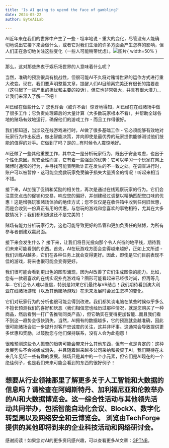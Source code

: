 ```yaml
---
title: 'Is AI going to upend the face of gambling?'
date: 2024-05-22
author: ByteAILab

---
```


AI近年来在我们的世界中产生了一些 - 坦率地说 - 重大的变化，尽管没有人能确切地说出它接下来会做什么，或者它对我们生活的许多方面会产生怎样的影响，但人们正在急切地关注这些变化（一些人可能稍带忧虑）。![图片](https://www.artificialintelligence-news.com/wp-content/uploads/sites/9/2024/05/artificial-intelligence-3382507_1920.jpg){ width=50% }

---
那么，这对那些热衷于娱乐场世界的人意味着什么呢？

当然，准确的预测很具有挑战性，但很可能AI不久将对赌博世界的运作方式进行重大改变。现在，我们要声明整篇文章，提醒人们AI目前离完美还有很长的路要走（这引起了一些严重的担忧和主要的投诉），但它也非常强大，并具有很大潜力...让我们来深入了解一下吧！

AI已经在做些什么？
您也许会（或许不会）惊讶地得知，AI已经在在线赌场中做了很多工作；它负责处理幕后的大量计算（大多数玩家根本不看），并帮助全球各地的赌场有效地运行，确保他们的游戏工作 - 而且工作得很好。

我们都知道，当涉及在线游戏进行时，AI做了很多基础工作 - 它必须能够有效地对玩家行为作出反应，做出智能决策，并向即使是最优秀的玩家提供能够测试他们技能的值得的对手。它做到了吗？是的...有时候令人震惊地好。

AI还做了一些其他重要工作，其中之一是分析玩家行为，既出于安全考虑，也出于个性化原因。就安全性而言，它有着一些强劲的优势：它可以学习一个玩家在网上赌博时通常的行为，并寻找可能表明欺诈正在发生的不一致之处。在调查进行时，账户可以被暂停 - 这可能会挽救玩家免受骗子损失大量资金的情况！听起来相当不错。

接下来，AI加强了促销和奖励的相关性，再次是通过在线观察玩家的行为。它们会注意您点击的促销和交易，响应您的偏好，并创建经过调整以精确匹配您口味的优惠！这是增强玩家赌场体验的绝佳方式；您不仅仅是在收件箱中收到任何旧优惠，而是会收到一份真正有用的优惠，与您玩的游戏和您喜欢的事物相符，尤其在大多数情况下；我们都知道这还不是完美的！

赌场有能力分析玩家行为，这也可能导致更好的监管和更加负责任的赌博，为所有参与者创建双赢局面。

接下来会发生什么？
接下来，让我们将目光投向那个令人兴奋的地平线，期待我们未来可能看到的东西。首先，AI在玩游戏方面会变得越来越好，正如上文所述 - 我们训练AI越多，它们在各种任务上就会变得更好。因此，即使是它们目前表现不佳的游戏，将来也很可能会变得更好。

我们很可能会看到更出色的图形涌现，因为AI改善了它们生成图像的能力。比如，您有一款最喜欢的在线实况扑克游戏吗？图形可能看起来已经很时尚，但再等几年...它们会令人难以置信，特别是如果它们最终与VR结合！我们期待看到澳大利亚在线赌场游戏（以及其他赌场游戏）在未来发展时会发生怎样的变化。

它们对玩家行为的分析也很可能会得到改进。我们都笑谈电脑在某些时候似乎多么不擅长预测我们的喜好和厌恶（我们相信您也经历过那种情况，就是您购买了一种商品，然后看到一打广告推销同类产品），但它确实在变得更加智能...而且我们看不到这一趋势会很快消失。当然，AI拥有的数据越多，它的预测就会越准确，因此很可能赌场会进一步提升对客户忠诚度的关注，这并非坏事。这通常会导致提供更多优惠和奖励，以鼓励您与他们保持联系，没有人会为此抱怨！

很难预测这些令人振奋的趋势可能会带来什么其他东西，但有一点是肯定的：这种发展势头不会减缓或消失，并且随着越来越多公司采纳和投资于AI，我们期待在未来几年见证一些有趣的发展。赌场只是其中的一个小元素，但它们是AI现在的一个绝佳例子，也是我们未来可能会看到的东西的很好例子！

想要从行业领袖那里了解更多关于人工智能和大数据的信息吗？请检查在阿姆斯特丹、加利福尼亚和伦敦举办的AI和大数据博览会。这一综合性活动与其他领先活动共同举办，包括智能自动化会议、BlockX、数字化转型周以及网络安全和云博览会。
浏览由TechForge提供的其他即将到来的企业科技活动和网络研讨会。
---
感谢阅读！如果您对AI的更多资讯感兴趣，可以查看更多AI文章：[GPTNB](https://gptnb.com)。